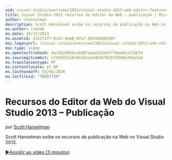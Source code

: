 ```yaml
---
uid: visual-studio/overview/2013/visual-studio-2013-web-editor-features-publishing
title: Visual Studio 2013 recursos do editor da Web – publicação | Microsoft Docs
author: shanselman
description: Scott Hanselman exibe os recursos de publicação na Web no Visual Studio 2013.
ms.author: riande
ms.date: 10/17/2013
ms.assetid: 27e27ef7-9c63-4e68-97e7-d943db68290f
msc.legacyurl: /visual-studio/overview/2013/visual-studio-2013-web-editor-features-publishing
msc.type: video
ms.openlocfilehash: 4a7db29869ceb08faaaa132da7ff8eed1a1336f4
ms.sourcegitcommit: e7e91932a6e91a63e2e46417626f39d6b244a3ab
ms.translationtype: MT
ms.contentlocale: pt-BR
ms.lasthandoff: 03/06/2020
ms.locfileid: "78557739"
---
```

# <a name="visual-studio-2013-web-editor-features---publishing"></a>Recursos do Editor da Web do Visual Studio 2013 – Publicação

por [Scott Hanselman](https://github.com/shanselman)

Scott Hanselman exibe os recursos de publicação na Web no Visual Studio 2013.

[&#9654;Assistir ao vídeo (3 minutos)](https://channel9.msdn.com/Blogs/ASP-NET-Site-Videos/visual-studio-2013-web-editor-features-publishing)
